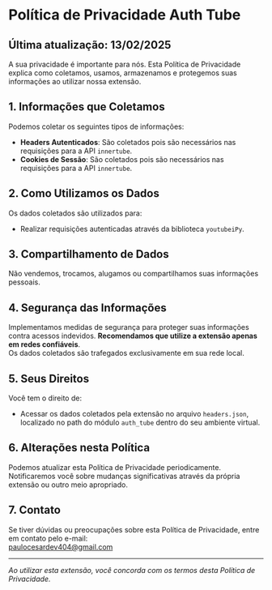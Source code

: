 # Política de Privacidade Auth Tube

## Última atualização: 13/02/2025

A sua privacidade é importante para nós. Esta Política de Privacidade explica como coletamos, usamos, armazenamos e protegemos suas informações ao utilizar nossa extensão.

## 1. Informações que Coletamos

Podemos coletar os seguintes tipos de informações:

- **Headers Autenticados**: São coletados pois são necessários nas requisições para a API `innertube`.
- **Cookies de Sessão**: São coletados pois são necessários nas requisições para a API `innertube`.

## 2. Como Utilizamos os Dados

Os dados coletados são utilizados para:

- Realizar requisições autenticadas através da biblioteca `youtubeiPy`.

## 3. Compartilhamento de Dados

Não vendemos, trocamos, alugamos ou compartilhamos suas informações pessoais.

## 4. Segurança das Informações

Implementamos medidas de segurança para proteger suas informações contra acessos indevidos. **Recomendamos que utilize a extensão apenas em redes confiáveis**.  
Os dados coletados são trafegados exclusivamente em sua rede local.

## 5. Seus Direitos

Você tem o direito de:

- Acessar os dados coletados pela extensão no arquivo `headers.json`, localizado no path do módulo `auth_tube` dentro do seu ambiente virtual.

## 6. Alterações nesta Política

Podemos atualizar esta Política de Privacidade periodicamente. Notificaremos você sobre mudanças significativas através da própria extensão ou outro meio apropriado.

## 7. Contato

Se tiver dúvidas ou preocupações sobre esta Política de Privacidade, entre em contato pelo e-mail:  
[paulocesardev404@gmail.com](mailto:paulocesardev404@gmail.com)

---

_Ao utilizar esta extensão, você concorda com os termos desta Política de Privacidade._